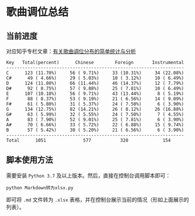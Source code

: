 # 歌曲调位总结

## 当前进度

对应知乎专栏文章：[有关歌曲调位分布的简单统计与分析](https://zhuanlan.zhihu.com/p/56102065)

```
Key   Total(percent)      Chinese        Foreign       Instrumental
-------------------------------------------------------------------
C      123 (11.70%)     56 ( 9.71%)     33 (10.31%)     34 (22.08%)
C#      49 ( 4.66%)     29 ( 5.03%)     10 ( 3.12%)     10 ( 6.49%)
D      124 (11.80%)     66 (11.44%)     46 (14.37%)     12 ( 7.79%)
D#      92 ( 8.75%)     57 ( 9.88%)     25 ( 7.81%)     10 ( 6.49%)
E      107 (10.18%)     56 ( 9.71%)     43 (13.44%)      8 ( 5.19%)
F       88 ( 8.37%)     53 ( 9.19%)     21 ( 6.56%)     14 ( 9.09%)
F#      61 ( 5.80%)     31 ( 5.37%)     24 ( 7.50%)      6 ( 3.90%)
G      134 (12.75%)     82 (14.21%)     26 ( 8.12%)     26 (16.88%)
G#      63 ( 5.99%)     32 ( 5.55%)     24 ( 7.50%)      7 ( 4.55%)
A       83 ( 7.90%)     52 ( 9.01%)     25 ( 7.81%)      6 ( 3.90%)
A#      70 ( 6.66%)     33 ( 5.72%)     22 ( 6.88%)     15 ( 9.74%)
B       57 ( 5.42%)     30 ( 5.20%)     21 ( 6.56%)      6 ( 3.90%)
-------------------------------------------------------------------
Total      1051              577           320             154
```

## 脚本使用方法

需要安装 `Python 3.7` 及以上版本。然后，直接在控制台调用脚本即可：

```shell
python Markdown转为xlsx.py
```

即可将 `.md` 文件转为 `.xlsx` 表格，并在控制台展示当前的情况（形如上面展示的列表）。
